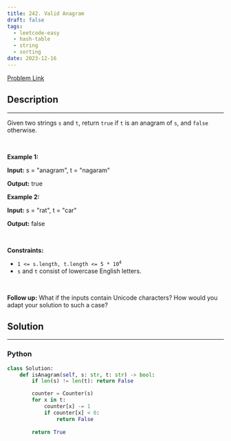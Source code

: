 ```yaml
---
title: 242. Valid Anagram
draft: false
tags: 
  - leetcode-easy
  - hash-table
  - string
  - sorting
date: 2023-12-16
---
```


[Problem Link](https://leetcode.com/problems/valid-anagram/)

## Description

---
<p>Given two strings <code>s</code> and <code>t</code>, return <code>true</code> if <code>t</code> is an <span data-keyword="anagram">anagram</span> of <code>s</code>, and <code>false</code> otherwise.</p>

<p>&nbsp;</p>
<p><strong class="example">Example 1:</strong></p>

<div class="example-block">
<p><strong>Input:</strong> <span class="example-io">s = &quot;anagram&quot;, t = &quot;nagaram&quot;</span></p>

<p><strong>Output:</strong> <span class="example-io">true</span></p>
</div>

<p><strong class="example">Example 2:</strong></p>

<div class="example-block">
<p><strong>Input:</strong> <span class="example-io">s = &quot;rat&quot;, t = &quot;car&quot;</span></p>

<p><strong>Output:</strong> <span class="example-io">false</span></p>
</div>

<p>&nbsp;</p>
<p><strong>Constraints:</strong></p>

<ul>
	<li><code>1 &lt;= s.length, t.length &lt;= 5 * 10<sup>4</sup></code></li>
	<li><code>s</code> and <code>t</code> consist of lowercase English letters.</li>
</ul>

<p>&nbsp;</p>
<p><strong>Follow up:</strong> What if the inputs contain Unicode characters? How would you adapt your solution to such a case?</p>


## Solution

---
### Python
``` py title='valid-anagram'
class Solution:
    def isAnagram(self, s: str, t: str) -> bool:
        if len(s) != len(t): return False

        counter = Counter(s)
        for x in t:
            counter[x] -= 1
            if counter[x] < 0:
                return False
        
        return True
```


